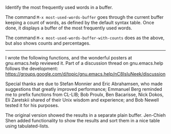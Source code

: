 Identify the most frequently used words in a buffer.

The command
  `M-x most-used-words-buffer`
goes through the current buffer keeping a count of words, as defined by
the default syntax table.  Once done, it displays a buffer of the most
frequently used words.

The command
  `M-x most-used-words-buffer-with-counts`
does as the above, but also shows counts and percentages.

---

I wrote the following functions, and the wonderful posters at
gnu.emacs.help reviewed it.
Part of a discussion thread on gnu.emacs.help follows the
development:
https://groups.google.com/d/topic/gnu.emacs.help/nC8IsIuNeek/discussion

Special thanks are due to Stefan Monnier and Eric Abrahamsen, who made
suggestions that greatly improved performance; Emmanuel Berg reminded me
to prefix functions from CL-LIB; Bob Proulx, Ben Bacarisse, Nick Dokos,
Eli Zaretskii shared of their Unix wisdom and experience; and Bob Newell
tested it for his purposes.

The original version showed the results in a separate plain buffer.
Jen-Chieh Shen added functionality to show the results and sort them in
a nice table using tabulated-lists.
